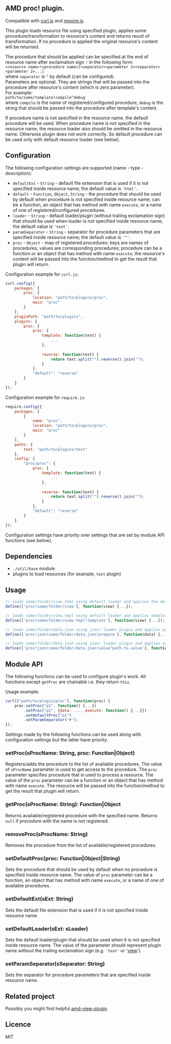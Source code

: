 ## AMD proc! plugin.

Compatible with [curl.js](https://github.com/cujojs/curl) and [require.js](http://requirejs.org/).

This plugin loads resource file using specified plugin, applies some procedure/transformation to resource's content and returns result of transformation.
If no procedure is applied the original resource's content will be returned.

The procedure that should be applied can be specified at the end of resource name after exclamation sign `!` in the following form:  
`<resource name>!<procedure name>[<separator><parameter 1><separator><parameter 2>...]`  
where `separator` is `^` by default (can be configured).  
Parameters are optional. They are strings that will be passed into the procedure after resource's content (which is zero parameter).  
For example:  
`path/to/some/template!compile^debug`  
where `compile` is the name of registered/configured procedure, `debug` is the string that should be passed into the procedure
after template's content.

If procedure name is not specified in the resource name, the default procedure will be used.
When procedure name is not specified in the resource name, the resource loader also should be omitted in the resource name.
Otherwise plugin does not work correctly.
So default procedure can be used only with default resource loader (see below).

## Configuration

The following configuration settings are supported (name - type - description):

* `defaultExt` - `String` - default file extension that is used if it is not specified inside resource name;
     the default value is `'html'`.
* `default` - `Function`, `Object`, `String` - the procedure that should be used by default when procedure is not specified inside resource name;
     can be a function, an object that has method with name `execute`, or a name of one of registered/configured procedures.
* `loader` - `String` - default loader/plugin (without trailing exclamation sign) that should be used when loader is not specified inside resource name;
     the default value is `'text'`.
* `paramSeparator` - `String` - separator for procedure parameters that are specified inside resource name;
     the default value is `'^'`.
* `proc` - `Object` - map of registered procedures; keys are names of procedures, values are corresponding procedures;
     procedure can be a function or an object that has method with name `execute`;
     the resource's content will be passed into the function/method to get the result that plugin will return.

Configuration example for `curl.js`:
```js
curl.config({
    packages: {
        proc: {
            location: "path/to/plugins/proc",
            main: "proc"
        }
    },
    pluginPath: "path/to/plugins",
    plugins: {
        proc: {
            proc: {
                template: function(text) {
                    ...
                },
                
                reverse: function(text) {
                    return text.split("").reverse().join("");
                }
            },
            "default": "reverse"
        }
    }
});
```

Configuration example for `require.js`:
```js
require.config({
    packages: [
        {
            name: "proc",
            location: "path/to/plugins/proc",
            main: "proc"
        }
    ],
    paths: {
        text: "path/to/plugins/text"
    },
    config: {
        "proc/proc": {
            proc: {
                template: function(text) {
                    ...
                },
                
                reverse: function(text) {
                    return text.split("").reverse().join("");
                }
            },
            "default": "reverse"
        }
    }
});
```

Configuration settings have priority over settings that are set by module API functions (see below).

## Dependencies

* `./util/base` module
* plugins to load resources (for example, `text` plugin)

## Usage

```javascript
// loads some/folder/view.html using default loader and applies the default procedure (supposed that 'html' is set as default extension)
define(['proc!some/folder/view'], function(view) {...});

// loads some/folder/view.tmpl using default loader and applies template procedure
define(['proc!some/folder/view.tmpl!template'], function(view) {...});

// loads some/folder/data.json using json! loader plugin and applies prepare procedure
define(['proc!json!some/folder/data.json!prepare'], function(data) {...});

// loads some/folder/data.json using json! loader plugin and applies value procedure with specified parameter
define(['proc!json!some/folder/data.json!value^path.to.value'], function(someValue) {...});
```

## Module API

The following functions can be used to configure plugin's work.
All functions except `getProc` are chainable i.e. they return `this`.

Usage example:
```javascript
curl(["path/to/plugin/proc"], function(proc) {
    proc.setProc("p1", function() {...})
        .setProc("p2", {data: ..., execute: function() {...}})
        .setDefaultProc("p1")
        .setParamSeparator("#");
});
```

Settings made by the following functions can be used along with configuration settings but the latter have priority.

### setProc(sProcName: String, proc: Function|Object)

Registers/adds the procedure to the list of available procedures.
The value of `sProcName` parameter is used to get access to the procedure.
The `proc` parameter specifies procedure that is used to process a resource.
The value of the `proc` parameter can be a function or an object that has method with name `execute`.
The resource will be passed into the function/method to get the result that plugin will return.

### getProc(sProcName: String): Function|Object

Returns available/registered procedure with the specified name.
Returns `null` if procedure with the name is not registered.

### removeProc(sProcName: String)

Removes the procedure from the list of available/registered procedures.

### setDefaultProc(proc: Function|Object|String)

Sets the procedure that should be used by default when no procedure is specified inside resource name.
The value of `proc` parameter can be a function, an object that has method with name `execute`, or a name of one of available procedures.

### setDefaultExt(sExt: String)

Sets the default file extension that is used if it is not specified inside resource name.

### setDefaultLoader(sExt: sLoader)

Sets the default loader/plugin that should be used when it is not specified inside resource name.
The value of the parameter should represent plugin name without the trailing exclamation sign (e.g. `'text'` or '[view](https://github.com/gamtiq/amd-view-plugin)').

### setParamSeparator(sSeparator: String)

Sets the separator for procedure parameters that are specified inside resource name.

## Related project

Possibly you might find helpful [amd-view-plugin](https://github.com/gamtiq/amd-view-plugin).

## Licence

MIT
